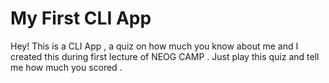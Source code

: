 # My First CLI App
Hey! This is a CLI App , a quiz on how much you know about me and I created this during first lecture of NEOG CAMP . Just play this quiz and tell me how much you scored .